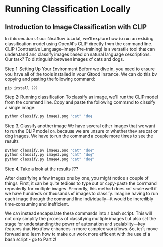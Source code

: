 # Running Classification Locally

## Introduction to Image Classification with CLIP

In this section of our Nextflow tutorial, we'll explore how to run an existing classification model using OpenAI's CLIP directly from the command line. CLIP (Contrastive Language–Image Pre-training) is a versatile tool that can understand and classify images based on natural language descriptions. Our task? To distinguish between images of cats and dogs.

Step 1: Setting Up Your Environment
Before we dive in, you need to ensure you have all of the tools installed in your Gitpod instance. We can do this by copying and pasting the following command:

<!-- TODO -->

```console
pip install ???
```

Step 2: Running classification
To classify an image, we'll run the CLIP model from the command line. Copy and paste the following command to classify a single image:

```bash
python classify.py image1.png "cat" "dog
```

Step 3. Classify another image
We have several other images that we want to run the CLIP model on, because we are unsure of whether they are cat or dog images. We have to run the command a couple more times to see the results:

```bash
python classify.py image2.png "cat" "dog"
python classify.py image3.png "cat" "dog"
python classify.py image4.png "cat" "dog"
```

Step 4. Take a look at the results
???

After classifying a few images one by one, you might notice a couple of things. First, it can be quite tedious to type out or copy-paste the command repeatedly for multiple images. Secondly, this method does not scale well if we have hundreds or thousands of images to classify. Imagine having to run each image through the command line individually—it would be incredibly time-consuming and inefficient.

We can instead encapsulate these commands into a bash script. This will not only simplify the process of classifying multiple images but also set the stage for understanding the power of automation and scalability—key features that Nextflow enhances in more complex workflows. So, let's move forward and learn how to make our work more efficient with the use of a bash script - go to Part 2!
